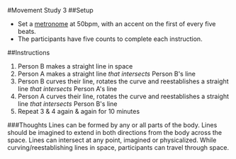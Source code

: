 #Movement Study 3
##Setup
* Set a [metronome](http://webmetronome.com/?t=50&b=5&a=1000) at 50bpm, with an accent on the first of every five beats.
* The participants have five counts to complete each instruction.

##Instructions
1. Person B makes a straight line in space
2. Person A makes a straight line _that intersects_ Person B's line
3. Person B curves their line, rotates the curve and reestablishes a straight line _that intersects_ Person A's line
4. Person A curves their line, rotates the curve and reestablishes a straight line _that intersects_ Person B's line
5. Repeat 3 & 4 again & again for 10 minutes

###Thoughts
Lines can be formed by any or all parts of the body. Lines should be imagined to extend in both directions from the body across the space. Lines can intersect at any point, imagined or physicalized. While curving/reestablishing lines in space, participants can travel through space.
